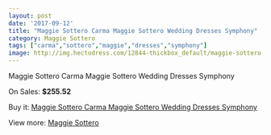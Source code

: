 ```yaml
---
layout: post
date: '2017-09-12'
title: "Maggie Sottero Carma Maggie Sottero Wedding Dresses Symphony"
category: Maggie Sottero
tags: ["carma","sottero","maggie","dresses","symphony"]
image: http://img.hectodress.com/12844-thickbox_default/maggie-sottero-carma-maggie-sottero-wedding-dresses-symphony.jpg
---
```

Maggie Sottero Carma Maggie Sottero Wedding Dresses Symphony

On Sales: **$255.52**
<a href="https://www.hectodress.com/maggie-sottero/6275-maggie-sottero-carma-maggie-sottero-wedding-dresses-symphony.html"><amp-img layout="responsive" width="600" height="600" src="//img.hectodress.com/12844-thickbox_default/maggie-sottero-carma-maggie-sottero-wedding-dresses-symphony.jpg" alt="Maggie Sottero Carma Maggie Sottero Wedding Dresses Symphony 0" /></a>
<a href="https://www.hectodress.com/maggie-sottero/6275-maggie-sottero-carma-maggie-sottero-wedding-dresses-symphony.html"><amp-img layout="responsive" width="600" height="600" src="//img.hectodress.com/12845-thickbox_default/maggie-sottero-carma-maggie-sottero-wedding-dresses-symphony.jpg" alt="Maggie Sottero Carma Maggie Sottero Wedding Dresses Symphony 1" /></a>

Buy it: [Maggie Sottero Carma Maggie Sottero Wedding Dresses Symphony](https://www.hectodress.com/maggie-sottero/6275-maggie-sottero-carma-maggie-sottero-wedding-dresses-symphony.html "Maggie Sottero Carma Maggie Sottero Wedding Dresses Symphony")

View more: [Maggie Sottero](https://www.hectodress.com/109-maggie-sottero "Maggie Sottero")